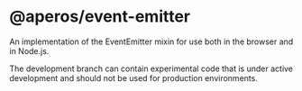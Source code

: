 # @aperos/event-emitter

An implementation of the EventEmitter mixin for use both
in the browser and in Node.js.

The development branch can contain experimental code that is under
active development and should not be used for production environments.
